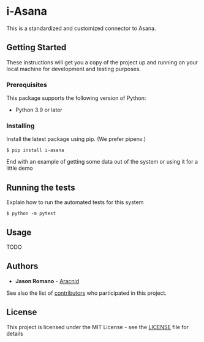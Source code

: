 # i-Asana

This is a standardized and customized connector to Asana.

## Getting Started

These instructions will get you a copy of the project up and running on your local machine for development and testing purposes.

### Prerequisites

This package supports the following version of Python:

- Python 3.9 or later

### Installing

Install the latest package using pip. (We prefer pipenv.)

```
$ pip install i-asana
```

End with an example of getting some data out of the system or using it for a little demo

## Running the tests

Explain how to run the automated tests for this system

```
$ python -m pytest
```

## Usage

TODO

## Authors

- **Jason Romano** - [Aracnid](https://github.com/aracnid)

See also the list of [contributors](https://github.com/aracnid/i-asana/contributors) who participated in this project.

## License

This project is licensed under the MIT License - see the [LICENSE](LICENSE) file for details
